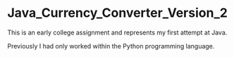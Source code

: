 # Java_Currency_Converter_Version_2

This is an early college assignment and represents my first attempt at Java.

Previously I had only worked within the Python programming language.